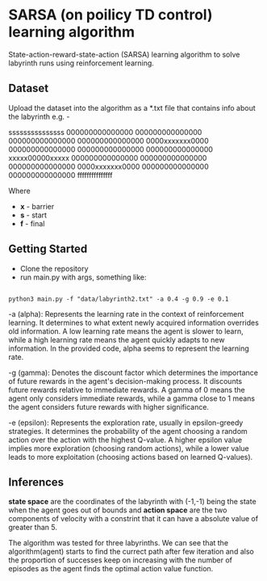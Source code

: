 # SARSA (on poilicy TD control) learning algorithm
State-action-reward-state-action (SARSA) learning algorithm to solve labyrinth runs using reinforcement learning.

## Dataset 
Upload the dataset into the algorithm as a *.txt file that contains info about the labyrinth e.g. - 

sssssssssssssss
000000000000000
000000000000000
000000000000000
000000000000000
0000xxxxxxx0000
000000000000000
000000000000000
000000000000000
xxxxx00000xxxxx
000000000000000
000000000000000
000000000000000
0000xxxxxxx0000
000000000000000
000000000000000
fffffffffffffff

Where
- **x** - barrier
- **s** - start
- **f** - final

## Getting Started
- Clone the repository
</pre></code>
- run main.py with args, something like: 
<pre><code>
python3 main.py -f "data/labyrinth2.txt" -a 0.4 -g 0.9 -e 0.1
</pre></code>
-a (alpha): Represents the learning rate in the context of reinforcement learning. It determines to what extent newly acquired information overrides old information. A low learning rate means the agent is slower to learn, while a high learning rate means the agent quickly adapts to new information. In the provided code, alpha seems to represent the learning rate.

-g (gamma): Denotes the discount factor which determines the importance of future rewards in the agent's decision-making process. It discounts future rewards relative to immediate rewards. A gamma of 0 means the agent only considers immediate rewards, while a gamma close to 1 means the agent considers future rewards with higher significance.

-e (epsilon): Represents the exploration rate, usually in epsilon-greedy strategies. It determines the probability of the agent choosing a random action over the action with the highest Q-value. A higher epsilon value implies more exploration (choosing random actions), while a lower value leads to more exploitation (choosing actions based on learned Q-values).

## Inferences
**state space** are the coordinates of the labyrinth with (-1,-1) being the state when the agent goes out of bounds and 
**action space** are the two components of velocity with a constrint that it can have a absolute value of greater than 5.

The algorithm was tested for three labyrinths. We can see that the algorithm(agent) starts to find the currect path after few iteration and also the proportion of successes keep on increasing with the number of episodes as the agent finds the optimal action value function.
